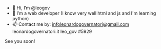 - 👋 Hi, I’m @leogov
- 👀 I’m a web developer (I know very well html and js and I'm learning python)
- 📫 Contact me by:
      infoleonardogovernatori@gmail.com
      leonardogovernatori.it
      leo_gov #5929

See you soon!

<!---
leogov/leogov is a ✨ special ✨ repository because its `README.md` (this file) appears on your GitHub profile.
You can click the Preview link to take a look at your changes.
--->
